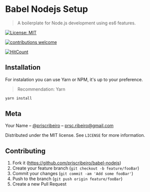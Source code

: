 # Babel Nodejs Setup
> A boilerplate for Node.js development using es6 features.


<p align="center">

  [![License: MIT](https://img.shields.io/badge/License-MIT-yellow.svg)](https://opensource.org/licenses/MIT)


  [![contributions welcome](https://img.shields.io/badge/contributions-welcome-brightgreen.svg?style=flat)](https://github.com/priscribeiro/babel-nodejs/issues)


  [![HitCount](http://hits.dwyl.io/priscribeiro/priscribeiro/babel-nodejs.svg)](http://hits.dwyl.io/priscribeiro/priscribeiro/babel-nodejs)

</p>




## Installation

For instalation you can use Yarn or NPM, it's up to your preference.
> Recommendation: Yarn

```sh
yarn install
```

## Meta

Your Name – [@priscribeiro](https://twitter.com/priscribeiro) – prsc.ribeiro@gmail.com

Distributed under the MIT license. See ``LICENSE`` for more information.

## Contributing

1. Fork it (<https://github.com/priscribeiro/babel-nodejs>)
2. Create your feature branch (`git checkout -b feature/fooBar`)
3. Commit your changes (`git commit -am 'Add some fooBar'`)
4. Push to the branch (`git push origin feature/fooBar`)
5. Create a new Pull Request